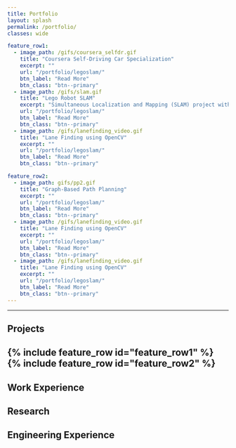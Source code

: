 ```yaml
---
title: Portfolio
layout: splash
permalink: /portfolio/
classes: wide

feature_row1:
  - image_path: /gifs/coursera_selfdr.gif
    title: "Coursera Self-Driving Car Specialization"
    excerpt: ""
    url: "/portfolio/legoslam/"
    btn_label: "Read More"
    btn_class: "btn--primary"
  - image_path: /gifs/slam.gif
    title: "Lego Robot SLAM"
    excerpt: "Simultaneous Localization and Mapping (SLAM) project with a 2D robot environment"
    url: "/portfolio/legoslam/"
    btn_label: "Read More"
    btn_class: "btn--primary"
  - image_path: /gifs/lanefinding_video.gif
    title: "Lane Finding using OpenCV"
    excerpt: ""
    url: "/portfolio/legoslam/"
    btn_label: "Read More"
    btn_class: "btn--primary"

feature_row2:
  - image_path: gifs/pp2.gif
    title: "Graph-Based Path Planning"
    excerpt: ""
    url: "/portfolio/legoslam/"
    btn_label: "Read More"
    btn_class: "btn--primary"
  - image_path: /gifs/lanefinding_video.gif
    title: "Lane Finding using OpenCV"
    excerpt: ""
    url: "/portfolio/legoslam/"
    btn_label: "Read More"
    btn_class: "btn--primary"
  - image_path: /gifs/lanefinding_video.gif
    title: "Lane Finding using OpenCV"
    excerpt: ""
    url: "/portfolio/legoslam/"
    btn_label: "Read More"
    btn_class: "btn--primary"
---
```


----------------------------------------------------------
## Projects

{% include feature_row id="feature_row1" %}
{% include feature_row id="feature_row2" %}
----------------------------------------------------------
## Work Experience

## Research

## Engineering Experience
